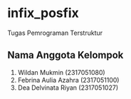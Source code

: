 # infix_posfix
Tugas Pemrograman Terstruktur

## Nama Anggota Kelompok
1. Wildan Mukmin (2317051080)
2. Febrina Aulia Azahra (2317051100)
3. Dea Delvinata Riyan (2317051027)
